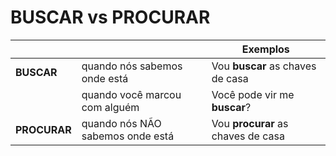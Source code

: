 # BUSCAR vs PROCURAR

|              |                                  | Exemplos                           |
| --           | --                               | --                                 |
| **BUSCAR**   | quando nós sabemos onde está     | Vou **buscar** as chaves de casa   |
|              | quando você marcou com alguém    | Você pode vir me **buscar**?       |
| **PROCURAR** | quando nós NÃO sabemos onde está | Vou **procurar** as chaves de casa |
